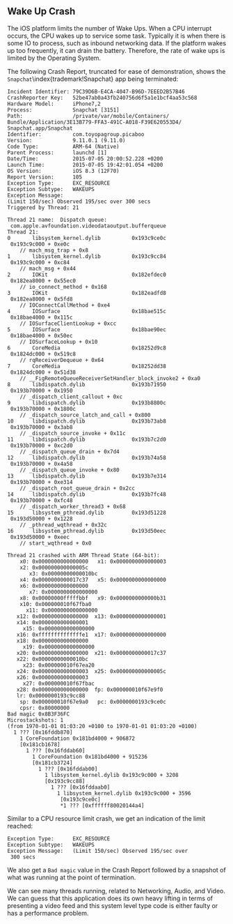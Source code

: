 ## Wake Up Crash

The iOS platform limits the number of Wake Ups.  When a CPU interrupt occurs, the CPU wakes up to service some task.  Typically it is when there is some IO to process, such as inbound networking data.  If the platform wakes up too frequently, it can drain the battery.  Therefore, the rate of wake ups is limited by the Operating System.

The following Crash Report, truncated for ease of demonstration, shows the `Snapchat`\index{trademark!Snapchat} app being terminated:

```
Incident Identifier: 79C39D6B-E4CA-4047-B96D-7EEED2B57B46
CrashReporter Key:   52be47ab0a43fb240756d6f5a1e1bcf4aa53c568
Hardware Model:      iPhone7,2
Process:             Snapchat [3151]
Path:                /private/var/mobile/Containers/
Bundle/Application/3E13B779-FFA3-491C-A018-F39E620553D4/
Snapchat.app/Snapchat
Identifier:          com.toyopagroup.picaboo
Version:             9.11.0.1 (9.11.0)
Code Type:           ARM-64 (Native)
Parent Process:      launchd [1]
Date/Time:           2015-07-05 20:00:52.228 +0200
Launch Time:         2015-07-05 19:42:01.054 +0200
OS Version:          iOS 8.3 (12F70)
Report Version:      105
Exception Type:      EXC_RESOURCE
Exception Subtype:   WAKEUPS
Exception Message:   
(Limit 150/sec) Observed 195/sec over 300 secs
Triggered by Thread: 21

Thread 21 name:  Dispatch queue:
 com.apple.avfoundation.videodataoutput.bufferqueue
Thread 21:
0       libsystem_kernel.dylib        	0x193c9ce0c
 0x193c9c000 + 0xe0c
 	// mach_msg_trap + 0x8
1       libsystem_kernel.dylib        	0x193c9cc84
 0x193c9c000 + 0xc84
 	// mach_msg + 0x44
2       IOKit                         	0x182efdec0
 0x182ea8000 + 0x55ec0
	// io_connect_method + 0x168
3       IOKit                         	0x182eadfd8
 0x182ea8000 + 0x5fd8
	// IOConnectCallMethod + 0xe4
4       IOSurface                     	0x18bae515c
 0x18bae4000 + 0x115c
	// IOSurfaceClientLookup + 0xcc
5       IOSurface                     	0x18bae90ec
 0x18bae4000 + 0x50ec
	// IOSurfaceLookup + 0x10
6       CoreMedia                     	0x18252d9c8
 0x1824dc000 + 0x519c8
	// rqReceiverDequeue + 0x64
7       CoreMedia                     	0x18252dd38
 0x1824dc000 + 0x51d38
	// __FigRemoteQueueReceiverSetHandler_block_invoke2 + 0xa0
8       libdispatch.dylib             	0x193b71950
 0x193b70000 + 0x1950
	// _dispatch_client_callout + 0xc
9       libdispatch.dylib             	0x193b8800c
 0x193b70000 + 0x1800c
	// _dispatch_source_latch_and_call + 0x800
10      libdispatch.dylib             	0x193b73ab8
 0x193b70000 + 0x3ab8
	// _dispatch_source_invoke + 0x11c
11      libdispatch.dylib             	0x193b7c2d0
 0x193b70000 + 0xc2d0
	// _dispatch_queue_drain + 0x7d4
12      libdispatch.dylib             	0x193b74a58
 0x193b70000 + 0x4a58
	// _dispatch_queue_invoke + 0x80
13      libdispatch.dylib             	0x193b7e314
 0x193b70000 + 0xe314
	// _dispatch_root_queue_drain + 0x2cc
14      libdispatch.dylib             	0x193b7fc48
 0x193b70000 + 0xfc48
	// _dispatch_worker_thread3 + 0x68
15      libsystem_pthread.dylib       	0x193d51228
 0x193d50000 + 0x1228
	// _pthread_wqthread + 0x32c
16      libsystem_pthread.dylib       	0x193d50eec
 0x193d50000 + 0xeec
 	// start_wqthread + 0x0

Thread 21 crashed with ARM Thread State (64-bit):
    x0: 0x0000000000000000   x1: 0x0000000000000003   
    x2: 0x000000000000005c
       x3: 0x00000000000010bc
    x4: 0x0000000000017c37   x5: 0x0000000000000000   
    x6: 0x0000000000000000
       x7: 0x0000000000000000
    x8: 0x00000000fffffbbf   x9: 0x0000000000000b31  
    x10: 0x000000010f67fba0
      x11: 0x0000000000000000
   x12: 0x0000000000000000  x13: 0x0000000000000001  
   x14: 0x0000000000000001
     x15: 0x0000000000000000
   x16: 0xffffffffffffffe1  x17: 0x0000000000000000  
   x18: 0x0000000000000000
     x19: 0x0000000000000000
   x20: 0x0000000000000000  x21: 0x0000000000017c37  
   x22: 0x00000000000010bc
     x23: 0x000000010f67ea20
   x24: 0x0000000000000003  x25: 0x000000000000005c  
   x26: 0x0000000000000003
     x27: 0x000000010f67fbac
   x28: 0x0000000000000000  fp: 0x000000010f67e9f0   
   lr: 0x0000000193c9cc88
    sp: 0x000000010f67e9a0   pc: 0x0000000193c9ce0c
    cpsr: 0x80000000
Bad magic 0x8B3F36FC
Microstackshots: 1
(from 1970-01-01 01:03:20 +0100 to 1970-01-01 01:03:20 +0100)
  1 ??? [0x16fddb870]
    1 CoreFoundation 0x181bd4000 + 906872
    [0x181cb1678]
      1 ??? [0x16fddab60]
        1 CoreFoundation 0x181bd4000 + 915236
        [0x181cb3724]
          1 ??? [0x16fddab00]
            1 libsystem_kernel.dylib 0x193c9c000 + 3208
            [0x193c9cc88]
              1 ??? [0x16fddaab0]
                1 libsystem_kernel.dylib 0x193c9c000 + 3596
                 [0x193c9ce0c]
                 *1 ??? [0xffffff80020144a4]
```

Similar to a CPU resource limit crash, we get an indication of the limit reached:
```
Exception Type:      EXC_RESOURCE
Exception Subtype:   WAKEUPS
Exception Message:   (Limit 150/sec) Observed 195/sec over
 300 secs
```

We also get a `Bad magic` value in the Crash Report followed by a snapshot of what was running at the point of termination.

We can see many threads running, related to Networking, Audio, and Video.  We can guess that this application does its own heavy lifting in terms of presenting a video feed and this system level type code is either faulty or has a performance problem.
